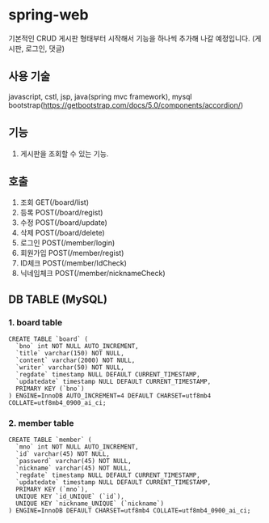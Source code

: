 # spring-web
기본적인 CRUD 게시판 형태부터 시작해서 기능을 하나씩 추가해 나갈 예정입니다.
(게시판, 로그인, 댓글)

## 사용 기술
javascript, cstl, jsp, java(spring mvc framework), mysql
bootstrap(https://getbootstrap.com/docs/5.0/components/accordion/)

## 기능
1. 게시판을 조회할 수 있는 기능.


## 호출
1. 조회 GET(/board/list)
2. 등록 POST(/board/regist)
3. 수정 POST(/board/update)
4. 삭제 POST(/board/delete)
5. 로그인 POST(/member/login)
6. 회원가입 POST(/member/regist)
7. ID체크 POST(/member/IdCheck)
8. 닉네임체크 POST(/member/nicknameCheck)

## DB TABLE (MySQL)
### 1. board table 
```mysql
CREATE TABLE `board` (
  `bno` int NOT NULL AUTO_INCREMENT,
  `title` varchar(150) NOT NULL,
  `content` varchar(2000) NOT NULL,
  `writer` varchar(50) NOT NULL,
  `regdate` timestamp NULL DEFAULT CURRENT_TIMESTAMP,
  `updatedate` timestamp NULL DEFAULT CURRENT_TIMESTAMP,
  PRIMARY KEY (`bno`)
) ENGINE=InnoDB AUTO_INCREMENT=4 DEFAULT CHARSET=utf8mb4 COLLATE=utf8mb4_0900_ai_ci;
```
### 2. member table 
```mysql
CREATE TABLE `member` (
  `mno` int NOT NULL AUTO_INCREMENT,
  `id` varchar(45) NOT NULL,
  `password` varchar(45) NOT NULL,
  `nickname` varchar(45) NOT NULL,
  `regdate` timestamp NULL DEFAULT CURRENT_TIMESTAMP,
  `updatedate` timestamp NULL DEFAULT CURRENT_TIMESTAMP,
  PRIMARY KEY (`mno`),
  UNIQUE KEY `id_UNIQUE` (`id`),
  UNIQUE KEY `nickname_UNIQUE` (`nickname`)
) ENGINE=InnoDB DEFAULT CHARSET=utf8mb4 COLLATE=utf8mb4_0900_ai_ci;
```

